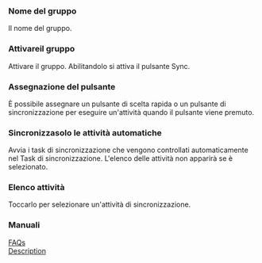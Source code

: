 ### Nome del gruppo  
Il nome del gruppo.  

### Attivareil gruppo  

Attivare il gruppo. Abilitandolo si attiva il pulsante Sync.  

### Assegnazione del pulsante  
È possibile assegnare un pulsante di scelta rapida o un pulsante di sincronizzazione per eseguire un'attività quando il pulsante viene premuto.  

### Sincronizzasolo le attività automatiche  
Avvia i task di sincronizzazione che vengono controllati automaticamente nel Task di sincronizzazione. L'elenco delle attività non apparirà se è selezionato.  

### Elenco attività  
Toccarlo per selezionare un'attività di sincronizzazione.  

### Manuali  
[FAQs](https://sentaroh.github.io/Documents/SMBSync3/SMBSync3_FAQ_EN.htm)  
[Description](https://sentaroh.github.io/Documents/SMBSync3/SMBSync3_Desc_EN.htm)  
